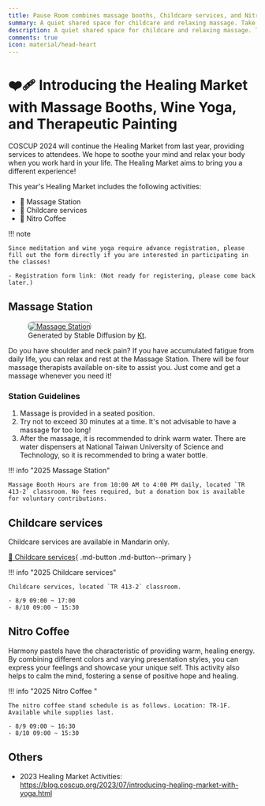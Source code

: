 ```yaml
---
title: Pause Room combines massage booths, Childcare services, and Nitro Coffee.
summary: A quiet shared space for childcare and relaxing massage. Take a break—or let someone care for your little one while you enjoy the event.
description: A quiet shared space for childcare and relaxing massage. Take a break—or let someone care for your little one while you enjoy the event.
comments: true
icon: material/head-heart
---
```


# :mending_heart: Introducing the Healing Market with Massage Booths, Wine Yoga, and Therapeutic Painting

COSCUP 2024 will continue the Healing Market from last year, providing services to attendees. We hope to soothe your mind and relax your body when you work hard in your life. The Healing Market aims to bring you a different experience!

This year's Healing Market includes the following activities:

- 💆 Massage Station
- 🎨 Childcare services
- 🛌 Nitro Coffee 

!!! note

    Since meditation and wine yoga require advance registration, please fill out the form directly if you are interested in participating in the classes!

    - Registration form link: (Not ready for registering, please come back later.)

## Massage Station

<figure markdown="span">
    <a href="https://secretary.coscup.org/s3/img/2023_sd_massage.png">
        <img src="https://secretary.coscup.org/s3/img/2023_sd_massage.png"
            alt="Massage Station" title="Massage Station"
            style="border-radius: 8px;border:1px solid hsl(0, 0%, 50%);">
    </a>
    <figcaption>Generated by Stable Diffusion by <a href="https://www.linkedin.com/in/katy-huang-8560101b9">Kt</a>.</figcaption>
</figure>

Do you have shoulder and neck pain? If you have accumulated fatigue from daily life, you can relax and rest at the Massage Station. There will be four massage therapists available on-site to assist you. Just come and get a massage whenever you need it!

### Station Guidelines

1. Massage is provided in a seated position.
2. Try not to exceed 30 minutes at a time. It's not advisable to have a massage for too long!
3. After the massage, it is recommended to drink warm water. There are water dispensers at National Taiwan University of Science and Technology, so it is recommended to bring a water bottle.

!!! info "2025 Massage Station"

    Massage Booth Hours are from 10:00 AM to 4:00 PM daily, located `TR 413-2` classroom. No fees required, but a donation box is available for voluntary contributions.

## Childcare services

Childcare services are available in Mandarin only.

[:hatched_chick: Childcare services](https://docs.google.com/forms/d/1ShAqLmkaDqEUPSAFZO-TC5QosZALA7DSwetylcoL-Vw/edit){ .md-button .md-button--primary }

!!! info "2025 Childcare services"

    Childcare services, located `TR 413-2` classroom.

    - 8/9 09:00 ~ 17:00
    - 8/10 09:00 ~ 15:30

## Nitro Coffee 

Harmony pastels have the characteristic of providing warm, healing energy. By combining different colors and varying presentation styles, you can express your feelings and showcase your unique self. This activity also helps to calm the mind, fostering a sense of positive hope and healing.

!!! info "2025 Nitro Coffee "

    The nitro coffee stand schedule is as follows. Location: TR-1F. Available while supplies last.

    - 8/9 09:00 ~ 16:30
    - 8/10 09:00 ~ 15:30


## Others

- 2023 Healing Market Activities: <https://blog.coscup.org/2023/07/introducing-healing-market-with-yoga.html>
